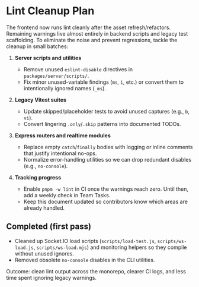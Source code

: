 # Lint Cleanup Plan

The frontend now runs lint cleanly after the asset refresh/refactors. Remaining warnings live almost entirely in backend scripts and legacy test scaffolding. To eliminate the noise and prevent regressions, tackle the cleanup in small batches:

1. **Server scripts and utilities**
   - Remove unused `eslint-disable` directives in `packages/server/scripts/`.
   - Fix minor unused-variable findings (`ms`, `i`, etc.) or convert them to intentionally ignored names (`_ms`).

2. **Legacy Vitest suites**
   - Update skipped/placeholder tests to avoid unused captures (e.g., `b`, `vi`).
   - Convert lingering `.only`/`.skip` patterns into documented TODOs.

3. **Express routers and realtime modules**
   - Replace empty `catch`/`finally` bodies with logging or inline comments that justify intentional no-ops.
   - Normalize error-handling utilities so we can drop redundant disables (e.g., `no-console`).

4. **Tracking progress**
   - Enable `pnpm -w lint` in CI once the warnings reach zero. Until then, add a weekly check in Team Tasks.
   - Keep this document updated so contributors know which areas are already handled.

## Completed (first pass)

- Cleaned up Socket.IO load scripts (`scripts/load-test.js`, `scripts/ws-load.js`, `scripts/ws-load.mjs`) and monitoring helpers so they compile without unused ignores.
- Removed obsolete `no-console` disables in the CLI utilities.

Outcome: clean lint output across the monorepo, clearer CI logs, and less time spent ignoring legacy warnings.
